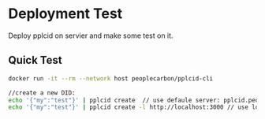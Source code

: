 # Deployment Test

Deploy pplcid on servier and make some test on it.

## Quick Test

```bash
docker run -it --rm --network host peoplecarbon/pplcid-cli

//create a new DID:
echo '{"my":"test"}' | pplcid create  // use defaule server: pplcid.peoplecarbon.org
echo '{"my":"test"}' | pplcid create -l http://localhost:3000 // use localhost  server
```
